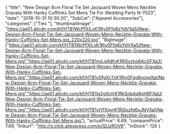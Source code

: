 {
	"title": "New Design 8cm Floral Tie Set Jacquard Woven Mens Necktie Gravata With Hanky Cufflinks Set Mens Tie For Wedding Party N-7023",
	"date": "2018-10-31 10:30:20",
	"SubCat": ["Apparel Accessories"],
	"categories": ["Ties "],
	"thumbnailImage": "https://ae01.alicdn.com/kf/HTB1WcPfXiLxK1Rjy0Ffq6zYdVXa5/New-Design-8cm-Floral-Tie-Set-Jacquard-Woven-Mens-Necktie-Gravata-With-Hanky-Cufflinks-Set-Mens.jpg_220x220.jpg",
	"BigImage": ["https://ae01.alicdn.com/kf/HTB1WcPfXiLxK1Rjy0Ffq6zYdVXa5/New-Design-8cm-Floral-Tie-Set-Jacquard-Woven-Mens-Necktie-Gravata-With-Hanky-Cufflinks-Set-Mens.jpg","https://ae01.alicdn.com/kf/HTB1nyLgXdfvK1RjSszhq6AcGFXa2/New-Design-8cm-Floral-Tie-Set-Jacquard-Woven-Mens-Necktie-Gravata-With-Hanky-Cufflinks-Set-Mens.jpg","https://ae01.alicdn.com/kf/HTB1v0fgXcTxK1Rjy0Fgq6yovpXai/New-Design-8cm-Floral-Tie-Set-Jacquard-Woven-Mens-Necktie-Gravata-With-Hanky-Cufflinks-Set-Mens.jpg","https://ae01.alicdn.com/kf/HTB1Iq2gXcfrK1RkSnb4q6xHRFXaU/New-Design-8cm-Floral-Tie-Set-Jacquard-Woven-Mens-Necktie-Gravata-With-Hanky-Cufflinks-Set-Mens.jpg","https://ae01.alicdn.com/kf/HTB1viYfXovrK1RjSszfq6xJNVXaf/New-Design-8cm-Floral-Tie-Set-Jacquard-Woven-Mens-Necktie-Gravata-With-Hanky-Cufflinks-Set-Mens.jpg"],
	"actualPrice": 6.69,
	"comparePrice": 7.69,
	"linkurl": "http://s.click.aliexpress.com/e/QUzROV6",
	"inStock": 126
}
